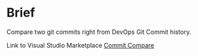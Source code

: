 # Brief
Compare two git commits right from DevOps Git Commit history.

Link to Visual Studio Marketplace [Commit Compare](https://marketplace.visualstudio.com/items?itemName=krishnakanumuri.commit-compare)